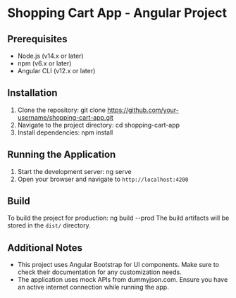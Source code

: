 # Shopping Cart App - Angular Project

## Prerequisites
- Node.js (v14.x or later)
- npm (v6.x or later)
- Angular CLI (v12.x or later)

## Installation
1. Clone the repository: git clone https://github.com/your-username/shopping-cart-app.git
2. Navigate to the project directory: cd shopping-cart-app
3. Install dependencies: npm install

## Running the Application
1. Start the development server: ng serve
2. Open your browser and navigate to `http://localhost:4200`

## Build
To build the project for production: ng build --prod
The build artifacts will be stored in the `dist/` directory.

## Additional Notes
- This project uses Angular Bootstrap for UI components. Make sure to check their documentation for any customization needs.
- The application uses mock APIs from dummyjson.com. Ensure you have an active internet connection while running the app.
